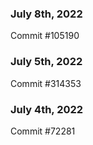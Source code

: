 ### July 8th, 2022

Commit #105190

### July 5th, 2022

Commit #314353


### July 4th, 2022

Commit #72281
